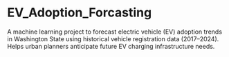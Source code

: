 # EV_Adoption_Forcasting
A machine learning project to forecast electric vehicle (EV) adoption trends in Washington State using historical vehicle registration data (2017–2024). Helps urban planners anticipate future EV charging infrastructure needs.

